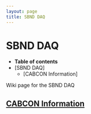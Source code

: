 ```yaml
---
layout: page
title: SBND DAQ
---
```




SBND DAQ
==========================================================

-   **Table of contents**
-   [SBND DAQ]
    -   [CABCON Information]

Wiki page for the SBND DAQ



[CABCON Information](CABCON_Information.html) 
--------------------------------------------------------------------------------------------------------------------

